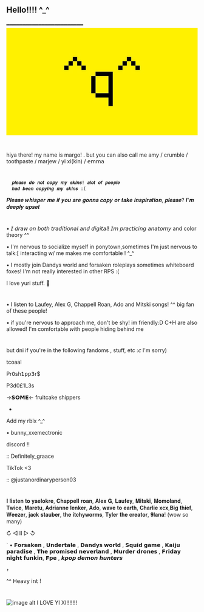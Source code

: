 ## Hello!!!! ^_^
━━━━━━━━━━━━━━━━━━━━━━━━
![image alt](https://github.com/LocalScientist/LocalScientist/blob/21eea479a2cf1248adb2101fd39739dac048fe68/7e574bf9d1d7f24c9930eec28da08c34.jpg)

#

   hiya there! my name is margo! . but you can also call me amy / crumble / toothpaste / marjew / yi xi(kin) / 𝖾𝗆𝗆𝖺

#

      𝒑𝒍𝒆𝒂𝒔𝒆 𝒅𝒐 𝒏𝒐𝒕 𝒄𝒐𝒑𝒚 𝒎𝒚 𝒔𝒌𝒊𝒏𝒔! 𝒂𝒍𝒐𝒕 𝒐𝒇 𝒑𝒆𝒐𝒑𝒍𝒆 
      𝒉𝒂𝒅 𝒃𝒆𝒆𝒏 𝒄𝒐𝒑𝒚𝒊𝒏𝒈 𝒎𝒚 𝒔𝒌𝒊𝒏𝒔 :(

   𝑷𝒍𝒆𝒂𝒔𝒆 𝒘𝒉𝒊𝒔𝒑𝒆𝒓 𝒎𝒆 𝒊𝒇 𝒚𝒐𝒖 𝒂𝒓𝒆 𝒈𝒐𝒏𝒏𝒂 𝒄𝒐𝒑𝒚 𝒐𝒓 𝒕𝒂𝒌𝒆         𝒊𝒏𝒔𝒑𝒊𝒓𝒂𝒕𝒊𝒐𝒏, 𝒑𝒍𝒆𝒂𝒔𝒆? 𝑰'𝒎 𝒅𝒆𝒆𝒑𝒍𝒚 𝒖𝒑𝒔𝒆𝒕

#

   • 𝘐 𝘥𝘳𝘢𝘸 𝘰𝘯 𝘣𝘰𝘵𝘩 𝘵𝘳𝘢𝘥𝘪𝘵𝘪𝘰𝘯𝘢𝘭 𝘢𝘯𝘥 𝘥𝘪𝘨𝘪𝘵𝘢𝘭! 𝘐𝘮 𝘱𝘳𝘢𝘤𝘵𝘪𝘤𝘪𝘯𝘨 𝘢𝘯𝘢𝘵𝘰𝘮𝘺 and color theory ^^

   • I'm nervous to socialize myself in ponytown,sometimes I'm just nervous to talk:[ interacting w/ me makes me     comfortable ! ^_^

   • I mostly join Dandys world and forsaken roleplays sometimes whiteboard foxes! I'm not really interested in other RPS :(

   I love yuri stuff. 👭
#

   • I listen to Laufey, Alex G, Chappell Roan, Ado and Mitski songs! ^^ big fan of these people!

   • if you're nervous to approach me, don't be shy! im friendly:D C+H are also allowed! I'm comfortable 𝘸ith people     hiding behind me

 #

   but dni if you're in the following fandoms , stuff, etc :𝘤 I'm sorry)

   tcoaal

   Pr𝟢sh𝟣𝗉𝗉𝟥𝗋$

   P3d0£1L3s

   →𝗦𝗢𝗠𝗘← fruitcake shippers

*                              

   Add my rblx ^_^

   • bunny_xxemectronic

   discord !!

   :: Definitely_graace

   TikTok <3

   :: @justanordinaryperson03
   
   #

   𝐈 𝐥𝐢𝐬𝐭𝐞𝐧 𝐭𝐨 𝐲𝐚𝐞𝐥𝐨𝐤𝐫𝐞, 𝐂𝐡𝐚𝐩𝐩𝐞𝐥𝐥 𝐫𝐨𝐚𝐧, 𝐀𝐥𝐞𝐱 𝐆, 𝐋𝐚𝐮𝐟𝐞𝐲, 𝐌𝐢𝐭𝐬𝐤𝐢, 𝐌𝐨𝐦𝐨𝐥𝐚𝐧𝐝, 𝐓𝐰𝐢𝐜𝐞, 𝐌𝐚𝐫𝐞𝐭𝐮, 𝐀𝐝𝐫𝐢𝐚𝐧𝐧𝐞 𝐥𝐞𝐧𝐤𝐞𝐫, 𝐀𝐝𝐨, 𝐰𝐚𝐯𝐞 𝐭𝐨 𝐞𝐚𝐫𝐭𝐡, 𝐂𝐡𝐚𝐫𝐥𝐢𝐞 𝐱𝐜𝐱,𝐁𝐢𝐠    𝐭𝐡𝐢𝐞𝐟, 𝐖𝐞𝐞𝐳𝐞𝐫, 𝐣𝐚𝐜𝐤 𝐬𝐭𝐚𝐮𝐛𝐞𝐫, 𝐭𝐡𝐞 𝐢𝐭𝐜𝐡𝐲𝐰𝐨𝐫𝐦𝐬, 𝐓𝐲𝐥𝐞𝐫 𝐭𝐡𝐞 𝐜𝐫𝐞𝐚𝐭𝐨𝐫, 𝟗𝐥𝐚𝐧𝐚! (wow so many)

   ↻ ◁ II ▷ ↺

   ` • 𝗙𝗼𝗿𝘀𝗮𝗸𝗲𝗻 , 𝗨𝗻𝗱𝗲𝗿𝘁𝗮𝗹𝗲 , 𝗗𝗮𝗻𝗱𝘆𝘀 𝘄𝗼𝗿𝗹𝗱 , 𝗦𝗾𝘂𝗶𝗱 𝗴𝗮𝗺𝗲 , 𝗞𝗮𝗶𝗷𝘂 𝗽𝗮𝗿𝗮𝗱𝗶𝘀𝗲 , 𝗧𝗵𝗲 𝗽𝗿𝗼𝗺𝗶𝘀𝗲𝗱 𝗻𝗲𝘃𝗲𝗿𝗹𝗮𝗻𝗱 , 𝗠𝘂𝗿𝗱𝗲𝗿 𝗱𝗿𝗼𝗻𝗲𝘀 , 𝗙𝗿𝗶𝗱𝗮𝘆 𝗻𝗶𝗴𝗵𝘁       𝗳𝘂𝗻𝗸𝗶𝗻, 𝗙𝗽𝗲 , 𝙠𝙥𝙤𝙥 𝙙𝙚𝙢𝙤𝙣 𝙝𝙪𝙣𝙩𝙚𝙧𝙨

    ↑

   ^^ 𝖧𝖾𝖺𝗏𝗒 𝗂𝗇𝗍 !

#


![image alt](https://github.com/LocalScientist/LocalScientist/blob/5637cbd9fc533784d336ce8d83512c0dfacd8106/bdc76854efcfeb546bd2f80f9b70edad33b29d98-1.gif)
                 I LOVE YI XI!!!!!!!

